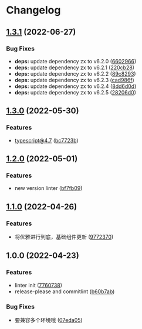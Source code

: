 # Changelog

## [1.3.1](https://github.com/powerfulyang/cli/compare/v1.3.0...v1.3.1) (2022-06-27)


### Bug Fixes

* **deps:** update dependency zx to v6.2.0 ([6602966](https://github.com/powerfulyang/cli/commit/660296662e28e50ef8100ccd30a250070a8a0773))
* **deps:** update dependency zx to v6.2.1 ([220cb28](https://github.com/powerfulyang/cli/commit/220cb28bcf0823718256e78ff105b3739157fb29))
* **deps:** update dependency zx to v6.2.2 ([89c8293](https://github.com/powerfulyang/cli/commit/89c8293bcd6af10dbdbd3905bbf1189fc7bc7b5a))
* **deps:** update dependency zx to v6.2.3 ([cad986f](https://github.com/powerfulyang/cli/commit/cad986f8c21a9abe696ae42e2244b37a76be3bc4))
* **deps:** update dependency zx to v6.2.4 ([8dd6d0d](https://github.com/powerfulyang/cli/commit/8dd6d0df49227e606d3180d47c7f7bbf22bb3b04))
* **deps:** update dependency zx to v6.2.5 ([28206d0](https://github.com/powerfulyang/cli/commit/28206d05cdfd327a2a0fc92d32c3cbf9c9b62e50))

## [1.3.0](https://github.com/powerfulyang/cli/compare/v1.2.0...v1.3.0) (2022-05-30)


### Features

* typescript@4.7 ([bc7723b](https://github.com/powerfulyang/cli/commit/bc7723b1cb8618b510c0aae8510440d38d2f4805))

## [1.2.0](https://github.com/powerfulyang/cli/compare/v1.1.0...v1.2.0) (2022-05-01)


### Features

* new version linter ([bf7fb09](https://github.com/powerfulyang/cli/commit/bf7fb09a7809f15bff387a1f886ac27fdc584be4))

## [1.1.0](https://github.com/powerfulyang/cli/compare/v1.0.0...v1.1.0) (2022-04-26)


### Features

* 将优雅进行到底，基础组件更新 ([9772370](https://github.com/powerfulyang/cli/commit/97723700fbcb6d24cc704b71092c09768794e9da))

## 1.0.0 (2022-04-23)


### Features

* linter init ([7760738](https://github.com/powerfulyang/cli/commit/77607383e652fc66d61b0a6e5581645c368449b3))
* release-please and commitlint ([b60b7ab](https://github.com/powerfulyang/cli/commit/b60b7abecaa6b1f40b3349a76da07a060d57d1c0))


### Bug Fixes

* 要兼容多个环境哦 ([07eda05](https://github.com/powerfulyang/cli/commit/07eda051bb25f9da7619b045f5b5c0cb6abc8b12))
